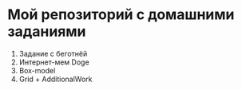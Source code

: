 # Мой репозиторий с домашними заданиями
1. Задание с беготнёй
2. Интернет-мем Doge
3. Box-model
4. Grid + AdditionalWork

